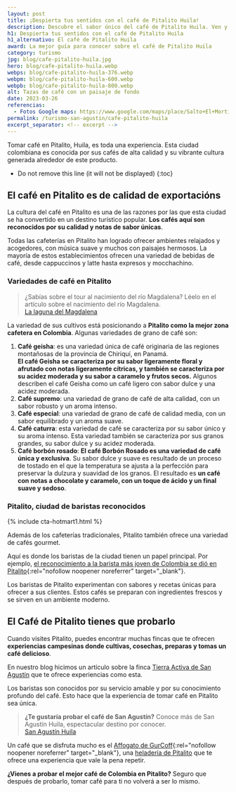 ```yaml
---
layout: post
title: ¡Despierta tus sentidos con el café de Pitalito Huila!
description: Descubre el sabor único del café de Pitalito Huila. Ven y disfruta de una experiencia inolvidable para tus sentidos. ¡No te pierdas la oportunidad de probarlo!
h1: Despierta tus sentidos con el café de Pitalito Huila
h1_alternativo: El café de Pitalito Huila
award: La mejor guía para conocer sobre el café de Pitalito Huila
category: turismo
jpg: blog/cafe-pitalito-huila.jpg
hero: blog/cafe-pitalito-huila.webp
webps: blog/cafe-pitalito-huila-376.webp
webpm: blog/cafe-pitalito-huila-600.webp
webpb: blog/cafe-pitalito-huila-800.webp
alt: Tazas de café con un paisaje de fondo
date: 2023-03-26
referencias:
  - Fotos Google maps: https://www.google.com/maps/place/Salto+El+Morti%C3%B1o/@1.88762,-76.2170648,3a,75y,90t/data=!3m8!1e2!3m6!1sAF1QipN-NGxHgFZijFTmCcjP_MmZLmss4tcFoiV5xb5V!2e10!3e12!6shttps:%2F%2Flh5.googleusercontent.com%2Fp%2FAF1QipN-NGxHgFZijFTmCcjP_MmZLmss4tcFoiV5xb5V%3Dw224-h298-k-no!7i1200!8i1600!4m8!3m7!1s0x8e25716c1b260971:0x7b971d85fae7fa6d!8m2!3d1.88762!4d-76.2170648!14m1!1BCgIgAQ!16s%2Fg%2F11j90yl_p1?authuser=0&hl=es
permalink: /turismo-san-agustin/cafe-pitalito-huila
excerpt_separator: <!-- excerpt -->
--- 
```

Tomar café en Pitalito, Huila, es toda una experiencia. Esta ciudad colombiana es conocida por sus cafés de alta calidad y su vibrante cultura generada alrededor de este producto.
<!-- excerpt -->

* Do not remove this line (it will not be displayed)
{:toc}

## El café en Pitalito es de calidad de exportacións

La cultura del café en Pitalito es una de las razones por las que esta ciudad se ha convertido en un destino turístico popular. **Los cafés aquí son reconocidos por su calidad y notas de sabor únicas**.

Todas las cafeterías en Pitalito han logrado ofrecer ambientes relajados y acogedores, con música suave y muchos con paisajes hermosos. La mayoría de estos establecimientos ofrecen una variedad de bebidas de café, desde cappuccinos y latte hasta expresos y mocchachino.

### Variedades de café en Pitalito

>¿Sabías sobre el tour al nacimiento del río Magdalena? Léelo en el artículo sobre el nacimiento del río Magdalena.  
[La laguna del Magdalena]({{'turismo-san-agustin/laguna-del-magdalena'}} "Laguna del Magdalena")

La variedad de sus cultivos está posicionando a **Pitalito como la mejor zona cafetera en Colombia**. Algunas variedades de grano de café son:

1. **Café geisha**: es una variedad única de café originaria de las regiones montañosas de la provincia de Chiriquí, en Panamá.  
**El café Geisha se caracteriza por su sabor ligeramente floral y afrutado con notas ligeramente cítricas, y también se caracteriza por su acidez moderada y su sabor a caramelo y frutos secos.** Algunos describen el café Geisha como un café ligero con sabor dulce y una acidez moderada.
2. **Café supremo**: una variedad de grano de café de alta calidad, con un sabor robusto y un aroma intenso.
3. **Café especial**: una variedad de grano de café de calidad media, con un sabor equilibrado y un aroma suave.
4. **Café caturra**: esta variedad de café se caracteriza por su sabor único y su aroma intenso. Esta variedad también se caracteriza por sus granos grandes, su sabor dulce y su acidez moderada.
5. **Café borbón rosado**: **El café Borbón Rosado es una variedad de café única y exclusiva**. Su sabor dulce y suave es resultado de un proceso de tostado en el que la temperatura se ajusta a la perfección para preservar la dulzura y suavidad de los granos. El resultado es **un café con notas a chocolate y caramelo, con un toque de ácido y un final suave y sedoso**.

### Pitalito, ciudad de baristas reconocidos

{% include cta-hotmart1.html %}

Además de los cafeterías tradicionales, Pitalito también ofrece una variedad de cafés gourmet.

Aquí es donde los baristas de la ciudad tienen un papel principal. Por ejemplo, [el reconocimiento a la barista más joven de Colombia se dió en Pitalito](https://www.radionacional.co/regiones/andina/la-barista-mas-joven-del-pais-esta-en-pitalito-huila){:rel="nofollow noopener noreferrer" target="_blank"}.

Los baristas de Pitalito experimentan con sabores y recetas únicas para ofrecer a sus clientes. Estos cafés se preparan con ingredientes frescos y se sirven en un ambiente moderno.

## El Café de Pitalito tienes que probarlo

Cuando visites Pitalito, puedes encontrar muchas fincas que te ofrecen **experiencias campesinas donde cultivas, cosechas, preparas y tomas un café delicioso**.

En nuestro blog hicimos un artículo sobre la finca [Tierra Activa de San Agustín]({{site.baseurl}}/hoteles-san-agustin/finca-tierra-activa-san-agustin-huila) que te ofrece experiencias como esta.

Los baristas son conocidos por su servicio amable y por su conocimiento profundo del café. Esto hace que la experiencia de tomar café en Pitalito sea única.

>**¿Te gustaría probar el café de San Agustín?** Conoce más de San Agustín Huila, espectacular destino por conocer.  
[San Agustín Huila]({{'turismo-san-agustin/san-agustin-huila-magia-aventura-extrema'|relative_url}} "San Agustín Huila")

Un café que se disfruta mucho es el [Affogato de GurCoff](https://wa.me/p/4796946837050081/573026370737){:rel="nofollow noopener noreferrer" target="_blank"}, una [heladería de Pitalito](https://gurcoff.com) que te ofrece una experiencia que vale la pena repetir.

**¿Vienes a probar el mejor café de Colombia en Pitalito?** Seguro que después de probarlo, tomar café para ti no volverá a ser lo mismo.
